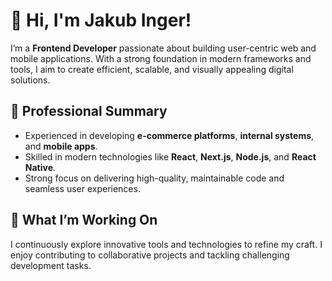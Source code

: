 # 👋 Hi, I'm Jakub Inger!

I’m a **Frontend Developer** passionate about building user-centric web and mobile applications. With a strong foundation in modern frameworks and tools, I aim to create efficient, scalable, and visually appealing digital solutions.

## 💼 Professional Summary

- Experienced in developing **e-commerce platforms**, **internal systems**, and **mobile apps**.  
- Skilled in modern technologies like **React**, **Next.js**, **Node.js**, and **React Native**.  
- Strong focus on delivering high-quality, maintainable code and seamless user experiences.  

## 🌱 What I’m Working On

I continuously explore innovative tools and technologies to refine my craft. I enjoy contributing to collaborative projects and tackling challenging development tasks.

